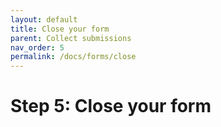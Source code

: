 ```yaml
---
layout: default
title: Close your form
parent: Collect submissions
nav_order: 5
permalink: /docs/forms/close
---
```


# Step 5: Close your form
